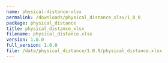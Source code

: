 ```yaml
---
name: physical-distance-xlsx
permalink: /downloads/physical_distance_xlsx/1_0_0
package: physical_distance
title: physical_distance_xlsx
filename: physical_distance.xlsx
version: 1.0.0
full_version: 1.0.0
file: /data/physical_distance/1.0.0/physical_distance.xlsx
---
```

